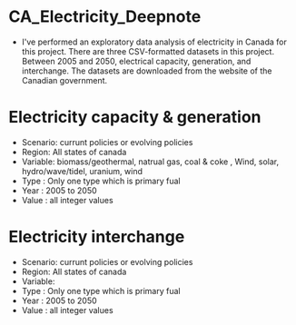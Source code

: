 # CA_Electricity_Deepnote
- I've performed an exploratory data analysis of electricity in Canada for this project. There are three CSV-formatted datasets in this project. Between 2005 and 2050, electrical capacity, generation, and interchange. The datasets are downloaded from the website of the Canadian government.

# Electricity capacity & generation  
- Scenario: currunt policies or evolving policies
- Region: All states of canada
- Variable: biomass/geothermal, natrual gas, coal & coke , Wind, solar, hydro/wave/tidel, uranium, wind
- Type : Only one type which is primary fual
- Year : 2005 to 2050
- Value : all integer values

# Electricity interchange 
- Scenario: currunt policies or evolving policies
- Region: All states of canada
- Variable: 
- Type : Only one type which is primary fual
- Year : 2005 to 2050
- Value : all integer values


